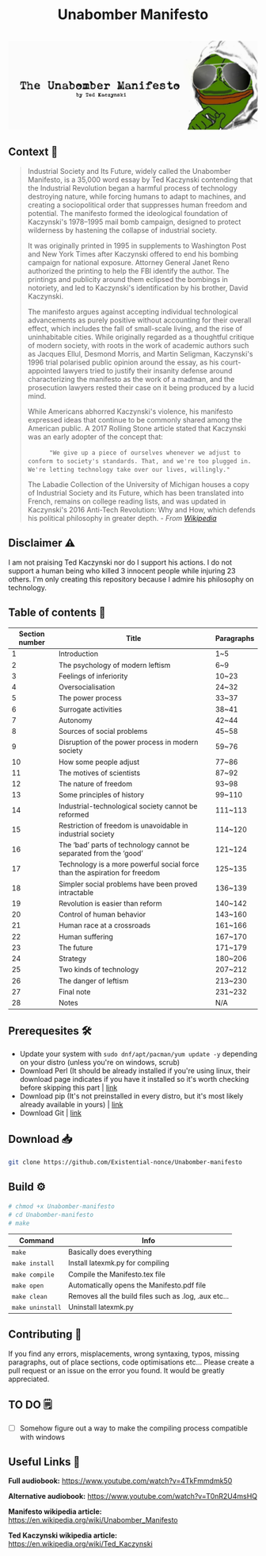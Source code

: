 <div align="center">
    <h1>Unabomber Manifesto</h1>
    <br>
    <img src="assets/banners/mainbanner.jpg">
    <br>
</div>

## Context 📑
>Industrial Society and Its Future, widely called the Unabomber Manifesto, is a 35,000 word essay by Ted Kaczynski contending that the Industrial Revolution began a harmful process of technology destroying nature, while forcing humans to adapt to machines, and creating a sociopolitical order that suppresses human freedom and potential. The manifesto formed the ideological foundation of Kaczynski's 1978–1995 mail bomb campaign, designed to protect wilderness by hastening the collapse of industrial society.
> 
>It was originally printed in 1995 in supplements to Washington Post and New York Times after Kaczynski offered to end his bombing campaign for national exposure. Attorney General Janet Reno authorized the printing to help the FBI identify the author. The printings and publicity around them eclipsed the bombings in notoriety, and led to Kaczynski's identification by his brother, David Kaczynski.
>
>The manifesto argues against accepting individual technological advancements as purely positive without accounting for their overall effect, which includes the fall of small-scale living, and the rise of uninhabitable cities. While originally regarded as a thoughtful critique of modern society, with roots in the work of academic authors such as Jacques Ellul, Desmond Morris, and Martin Seligman, Kaczynski's 1996 trial polarised public opinion around the essay, as his court-appointed lawyers tried to justify their insanity defense around characterizing the manifesto as the work of a madman, and the prosecution lawyers rested their case on it being produced by a lucid mind.
> 
>While Americans abhorred Kaczynski's violence, his manifesto expressed ideas that continue to be commonly shared among the American public. A 2017 Rolling Stone article stated that Kaczynski was an early adopter of the concept that:
>
>```      "We give up a piece of ourselves whenever we adjust to conform to society's standards. That, and we're too plugged in. We're letting technology take over our lives, willingly."```
> 
>The Labadie Collection of the University of Michigan houses a copy of Industrial Society and its Future, which has been translated into French, remains on college reading lists, and was updated in Kaczynski's 2016 Anti-Tech Revolution: Why and How, which defends his political philosophy in greater depth.
\- *From [Wikipedia](https://en.wikipedia.org/wiki/Unabomber_Manifesto)*

## Disclaimer ⚠️
I am not praising Ted Kaczynski nor do I support his actions. I do not support a human being who killed 3 innocent people while injuring 23 others. I'm only creating this repository because I admire his philosophy on technology. 

## Table of contents 📖

| Section number | Title | Paragraphs |
| --- | --- | --- |
| 1 | Introduction | 1~5 |
| 2 | The psychology of modern leftism | 6~9 |
| 3 | Feelings of inferiority | 10~23 |
| 4 | Oversocialisation | 24~32 |
| 5 | The power process | 33~37 |
| 6 | Surrogate activities | 38~41 |
| 7 | Autonomy | 42~44 |
| 8 | Sources of social problems | 45~58 |
| 9 | Disruption of the power process in modern society | 59~76 |
| 10 | How some people adjust | 77~86 |
| 11 | The motives of scientists | 87~92 |
| 12 | The nature of freedom | 93~98 |
| 13 | Some principles of history | 99~110 |
| 14 | Industrial-technological society cannot be reformed | 111~113 |
| 15 | Restriction of freedom is unavoidable in industrial society| 114~120 |
| 16 | The ‘bad’ parts of technology cannot be separated from the ‘good’ | 121~124 |
| 17 | Technology is a more powerful social force than the aspiration for freedom | 125~135 |
| 18 | Simpler social problems have been proved intractable | 136~139 |
| 19 | Revolution is easier than reform | 140~142 |
| 20 | Control of human behavior | 143~160 |
| 21 | Human race at a crossroads | 161~166 |
| 22 | Human suffering | 167~170 |
| 23 | The future | 171~179 |
| 24 | Strategy | 180~206 |
| 25 | Two kinds of technology | 207~212 |
| 26 | The danger of leftism | 213~230 |
| 27 | Final note | 231~232 |
| 28 | Notes | N/A |


## Prerequesites 🛠️
- Update your system with `sudo dnf/apt/pacman/yum update -y` depending on your distro (unless you're on windows, scrub)
- Download Perl (It should be already installed if you're using linux, their download page indicates if you have it installed so it's worth checking before skipping this part | [link](https://www.perl.org/get.html)
- Download pip (It's not preinstalled in every distro, but it's most likely already available in yours) | [link](https://www.tecmint.com/install-pip-in-linux/)
- Download Git | [link](https://git-scm.com/downloads)


## Download 📥
```bash
git clone https://github.com/Existential-nonce/Unabomber-manifesto
```


## Build ⚙️
```bash
# chmod +x Unabomber-manifesto
# cd Unabomber-manifesto
# make
```

| Command | Info |
|---|---|
| `make` | Basically does everything |
| `make install` | Install latexmk.py for compiling |
| `make compile` | Compile the Manifesto.tex file |
| `make open` | Automatically opens the Manifesto.pdf file |
| `make clean` | Removes all the build files such as .log, .aux etc... |
| `make uninstall` | Uninstall latexmk.py |


## Contributing 🤝
If you find any errors, misplacements, wrong syntaxing, typos, missing paragraphs, out of place sections, code optimisations etc... Please create a pull request or an issue on the error you found. It would be greatly appreciated.


## TO DO 🗒️
- [ ] Somehow figure out a way to make the compiling process compatible with windows


## Useful Links 🔗

**Full audiobook:** https://www.youtube.com/watch?v=4TkFmmdmk50

**Alternative audiobook:** https://www.youtube.com/watch?v=T0nR2U4msHQ

**Manifesto wikipedia article:** https://en.wikipedia.org/wiki/Unabomber_Manifesto

**Ted Kaczynski wikipedia article:** https://en.wikipedia.org/wiki/Ted_Kaczynski
